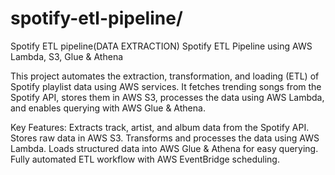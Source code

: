 # spotify-etl-pipeline/
Spotify ETL pipeline(DATA EXTRACTION)
Spotify ETL Pipeline using AWS Lambda, S3, Glue & Athena

This project automates the extraction, transformation, and loading (ETL) of Spotify playlist data using AWS services. It fetches trending songs from the Spotify API, stores them in AWS S3, processes the data using AWS Lambda, and enables querying with AWS Glue & Athena.

Key Features:
Extracts track, artist, and album data from the Spotify API.
Stores raw data in AWS S3.
Transforms and processes the data using AWS Lambda.
Loads structured data into AWS Glue & Athena for easy querying.
Fully automated ETL workflow with AWS EventBridge scheduling.
